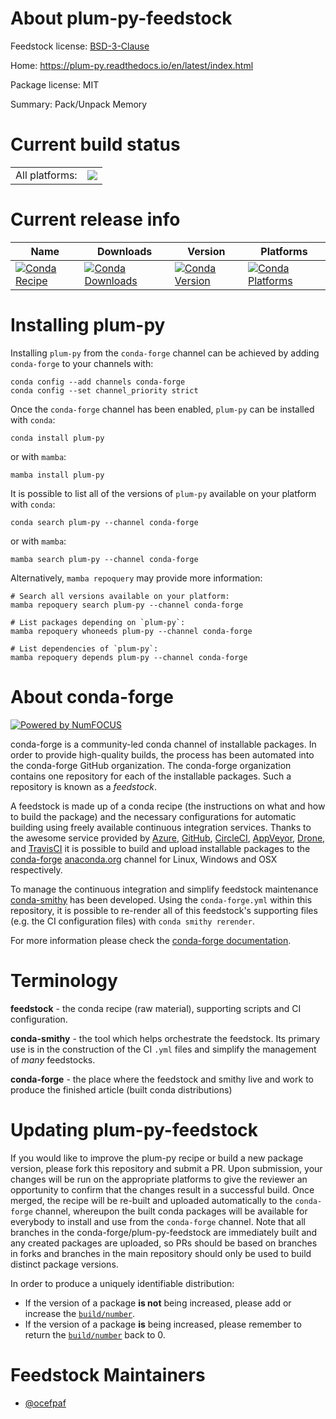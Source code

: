 About plum-py-feedstock
=======================

Feedstock license: [BSD-3-Clause](https://github.com/conda-forge/plum-py-feedstock/blob/main/LICENSE.txt)

Home: https://plum-py.readthedocs.io/en/latest/index.html

Package license: MIT

Summary: Pack/Unpack Memory

Current build status
====================


<table><tr><td>All platforms:</td>
    <td>
      <a href="https://dev.azure.com/conda-forge/feedstock-builds/_build/latest?definitionId=12802&branchName=main">
        <img src="https://dev.azure.com/conda-forge/feedstock-builds/_apis/build/status/plum-py-feedstock?branchName=main">
      </a>
    </td>
  </tr>
</table>

Current release info
====================

| Name | Downloads | Version | Platforms |
| --- | --- | --- | --- |
| [![Conda Recipe](https://img.shields.io/badge/recipe-plum--py-green.svg)](https://anaconda.org/conda-forge/plum-py) | [![Conda Downloads](https://img.shields.io/conda/dn/conda-forge/plum-py.svg)](https://anaconda.org/conda-forge/plum-py) | [![Conda Version](https://img.shields.io/conda/vn/conda-forge/plum-py.svg)](https://anaconda.org/conda-forge/plum-py) | [![Conda Platforms](https://img.shields.io/conda/pn/conda-forge/plum-py.svg)](https://anaconda.org/conda-forge/plum-py) |

Installing plum-py
==================

Installing `plum-py` from the `conda-forge` channel can be achieved by adding `conda-forge` to your channels with:

```
conda config --add channels conda-forge
conda config --set channel_priority strict
```

Once the `conda-forge` channel has been enabled, `plum-py` can be installed with `conda`:

```
conda install plum-py
```

or with `mamba`:

```
mamba install plum-py
```

It is possible to list all of the versions of `plum-py` available on your platform with `conda`:

```
conda search plum-py --channel conda-forge
```

or with `mamba`:

```
mamba search plum-py --channel conda-forge
```

Alternatively, `mamba repoquery` may provide more information:

```
# Search all versions available on your platform:
mamba repoquery search plum-py --channel conda-forge

# List packages depending on `plum-py`:
mamba repoquery whoneeds plum-py --channel conda-forge

# List dependencies of `plum-py`:
mamba repoquery depends plum-py --channel conda-forge
```


About conda-forge
=================

[![Powered by
NumFOCUS](https://img.shields.io/badge/powered%20by-NumFOCUS-orange.svg?style=flat&colorA=E1523D&colorB=007D8A)](https://numfocus.org)

conda-forge is a community-led conda channel of installable packages.
In order to provide high-quality builds, the process has been automated into the
conda-forge GitHub organization. The conda-forge organization contains one repository
for each of the installable packages. Such a repository is known as a *feedstock*.

A feedstock is made up of a conda recipe (the instructions on what and how to build
the package) and the necessary configurations for automatic building using freely
available continuous integration services. Thanks to the awesome service provided by
[Azure](https://azure.microsoft.com/en-us/services/devops/), [GitHub](https://github.com/),
[CircleCI](https://circleci.com/), [AppVeyor](https://www.appveyor.com/),
[Drone](https://cloud.drone.io/welcome), and [TravisCI](https://travis-ci.com/)
it is possible to build and upload installable packages to the
[conda-forge](https://anaconda.org/conda-forge) [anaconda.org](https://anaconda.org/)
channel for Linux, Windows and OSX respectively.

To manage the continuous integration and simplify feedstock maintenance
[conda-smithy](https://github.com/conda-forge/conda-smithy) has been developed.
Using the ``conda-forge.yml`` within this repository, it is possible to re-render all of
this feedstock's supporting files (e.g. the CI configuration files) with ``conda smithy rerender``.

For more information please check the [conda-forge documentation](https://conda-forge.org/docs/).

Terminology
===========

**feedstock** - the conda recipe (raw material), supporting scripts and CI configuration.

**conda-smithy** - the tool which helps orchestrate the feedstock.
                   Its primary use is in the construction of the CI ``.yml`` files
                   and simplify the management of *many* feedstocks.

**conda-forge** - the place where the feedstock and smithy live and work to
                  produce the finished article (built conda distributions)


Updating plum-py-feedstock
==========================

If you would like to improve the plum-py recipe or build a new
package version, please fork this repository and submit a PR. Upon submission,
your changes will be run on the appropriate platforms to give the reviewer an
opportunity to confirm that the changes result in a successful build. Once
merged, the recipe will be re-built and uploaded automatically to the
`conda-forge` channel, whereupon the built conda packages will be available for
everybody to install and use from the `conda-forge` channel.
Note that all branches in the conda-forge/plum-py-feedstock are
immediately built and any created packages are uploaded, so PRs should be based
on branches in forks and branches in the main repository should only be used to
build distinct package versions.

In order to produce a uniquely identifiable distribution:
 * If the version of a package **is not** being increased, please add or increase
   the [``build/number``](https://docs.conda.io/projects/conda-build/en/latest/resources/define-metadata.html#build-number-and-string).
 * If the version of a package **is** being increased, please remember to return
   the [``build/number``](https://docs.conda.io/projects/conda-build/en/latest/resources/define-metadata.html#build-number-and-string)
   back to 0.

Feedstock Maintainers
=====================

* [@ocefpaf](https://github.com/ocefpaf/)

